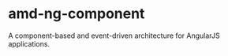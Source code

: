 amd-ng-component
================

A component-based and event-driven architecture for AngularJS applications.
